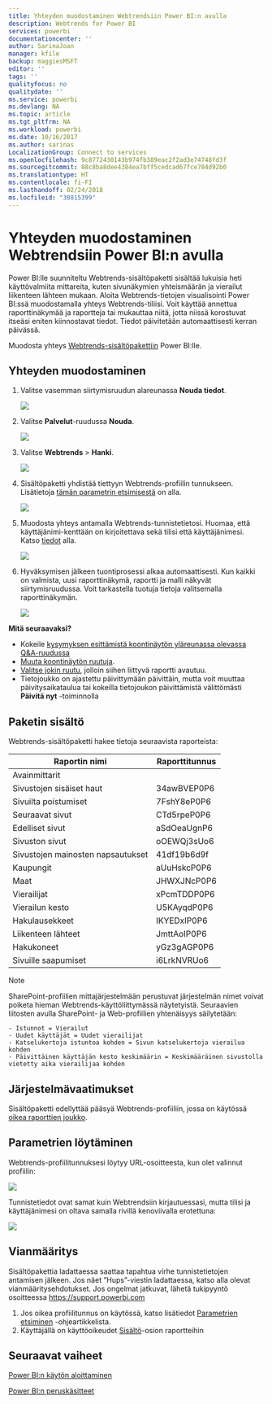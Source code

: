 ```yaml
---
title: Yhteyden muodostaminen Webtrendsiin Power BI:n avulla
description: Webtrends for Power BI
services: powerbi
documentationcenter: ''
author: SarinaJoan
manager: kfile
backup: maggiesMSFT
editor: ''
tags: ''
qualityfocus: no
qualitydate: ''
ms.service: powerbi
ms.devlang: NA
ms.topic: article
ms.tgt_pltfrm: NA
ms.workload: powerbi
ms.date: 10/16/2017
ms.author: sarinas
LocalizationGroup: Connect to services
ms.openlocfilehash: 9c8772430143b974fb389eac2f2ad3e74748fd3f
ms.sourcegitcommit: 88c8ba8dee4384ea7bff5cedcad67fce784d92b0
ms.translationtype: HT
ms.contentlocale: fi-FI
ms.lasthandoff: 02/24/2018
ms.locfileid: "30815399"
---
```

# <a name="connect-to-webtrends-with-power-bi"></a>Yhteyden muodostaminen Webtrendsiin Power BI:n avulla
Power BI:lle suunniteltu Webtrends-sisältöpaketti sisältää lukuisia heti käyttövalmiita mittareita, kuten sivunäkymien yhteismäärän ja vierailut liikenteen lähteen mukaan. Aloita Webtrends-tietojen visualisointi Power BI:ssä muodostamalla yhteys Webtrends-tiliisi. Voit käyttää annettua raporttinäkymää ja raportteja tai mukauttaa niitä, jotta niissä korostuvat itseäsi eniten kiinnostavat tiedot.  Tiedot päivitetään automaattisesti kerran päivässä.

Muodosta yhteys [Webtrends-sisältöpakettiin](https://app.powerbi.com/getdata/services/webtrends) Power BI:lle.

## <a name="how-to-connect"></a>Yhteyden muodostaminen
1. Valitse vasemman siirtymisruudun alareunassa **Nouda tiedot**.
   
   ![](media/service-connect-to-webtrends/getdata3.png)
2. Valitse **Palvelut**-ruudussa **Nouda**.
   
   ![](media/service-connect-to-webtrends/services.png)
3. Valitse **Webtrends** \> **Hanki**.
   
   ![](media/service-connect-to-webtrends/webtrends.png)
4. Sisältöpaketti yhdistää tiettyyn Webtrends-profiilin tunnukseen. Lisätietoja [tämän parametrin etsimisestä](#FindingParams) on alla.
   
   ![](media/service-connect-to-webtrends/parameters.png)
5. Muodosta yhteys antamalla Webtrends-tunnistetietosi. Huomaa, että käyttäjänimi-kenttään on kirjoitettava sekä tilisi että käyttäjänimesi. Katso [tiedot](#FindingParams) alla.
   
   ![](media/service-connect-to-webtrends/creds.png)
6. Hyväksymisen jälkeen tuontiprosessi alkaa automaattisesti. Kun kaikki on valmista, uusi raporttinäkymä, raportti ja malli näkyvät siirtymisruudussa. Voit tarkastella tuotuja tietoja valitsemalla raporttinäkymän.
   
   ![](media/service-connect-to-webtrends/dashboard.png)

**Mitä seuraavaksi?**

* Kokeile [kysymyksen esittämistä koontinäytön yläreunassa olevassa Q&A-ruudussa](power-bi-q-and-a.md)
* [Muuta koontinäytön ruutuja](service-dashboard-edit-tile.md).
* [Valitse jokin ruutu](service-dashboard-tiles.md), jolloin siihen liittyvä raportti avautuu.
* Tietojoukko on ajastettu päivittymään päivittäin, mutta voit muuttaa päivitysaikataulua tai kokeilla tietojoukon päivittämistä välittömästi **Päivitä nyt** -toiminnolla

## <a name="whats-included"></a>Paketin sisältö
<a name="Included"></a>

Webtrends-sisältöpaketti hakee tietoja seuraavista raporteista:  

| Raportin nimi | Raporttitunnus |
| --- | --- |
| Avainmittarit | |
| Sivustojen sisäiset haut |34awBVEP0P6 |
| Sivuilta poistumiset |7FshY8eP0P6 |
| Seuraavat sivut |CTd5rpeP0P6 |
| Edelliset sivut |aSdOeaUgnP6 |
| Sivuston sivut |oOEWQj3sUo6 |
| Sivustojen mainosten napsautukset |41df19b6d9f |
| Kaupungit |aUuHskcP0P6 |
| Maat |JHWXJNcP0P6 |
| Vierailijat |xPcmTDDP0P6 |
| Vierailun kesto |U5KAyqdP0P6 |
| Hakulausekkeet |IKYEDxIP0P6 |
| Liikenteen lähteet |JmttAoIP0P6 |
| Hakukoneet |yGz3gAGP0P6 |
| Sivuille saapumiset |i6LrkNVRUo6 |

>[!NOTE]
>SharePoint-profiilien mittajärjestelmään perustuvat järjestelmän nimet voivat poiketa hieman Webtrends-käyttöliittymässä näytetyistä. Seuraavien liitosten avulla SharePoint- ja Web-profiilien yhtenäisyys säilytetään:   

    - Istunnot = Vierailut  
    - Uudet käyttäjät = Uudet vierailijat  
    - Katselukertoja istuntoa kohden = Sivun katselukertoja vierailua kohden  
    - Päivittäinen käyttäjän kesto keskimäärin = Keskimääräinen sivustolla vietetty aika vierailijaa kohden  

## <a name="system-requirements"></a>Järjestelmävaatimukset
Sisältöpaketti edellyttää pääsyä Webtrends-profiiliin, jossa on käytössä [oikea raporttien joukko](#Included).

<a name="FindingParams"></a>

## <a name="finding-parameters"></a>Parametrien löytäminen
Webtrends-profiilitunnuksesi löytyy URL-osoitteesta, kun olet valinnut profiilin:

![](media/service-connect-to-webtrends/webtrendsparameters.png)

Tunnistetiedot ovat samat kuin Webtrendsiin kirjautuessasi, mutta tilisi ja käyttäjänimesi on oltava samalla rivillä kenoviivalla erotettuna:

![](media/service-connect-to-webtrends/webtrendscreds.png)

## <a name="troubleshooting"></a>Vianmääritys
Sisältöpakettia ladattaessa saattaa tapahtua virhe tunnistetietojen antamisen jälkeen. Jos näet ”Hups”-viestin ladattaessa, katso alla olevat vianmääritysehdotukset. Jos ongelmat jatkuvat, lähetä tukipyyntö osoitteessa https://support.powerbi.com

1. Jos oikea profiilitunnus on käytössä, katso lisätiedot [Parametrien etsiminen](#FindingParams) -ohjeartikkelista.
2. Käyttäjällä on käyttöoikeudet [Sisältö](#Included)-osion raportteihin

## <a name="next-steps"></a>Seuraavat vaiheet
[Power BI:n käytön aloittaminen](service-get-started.md)

[Power BI:n peruskäsitteet](service-basic-concepts.md)


